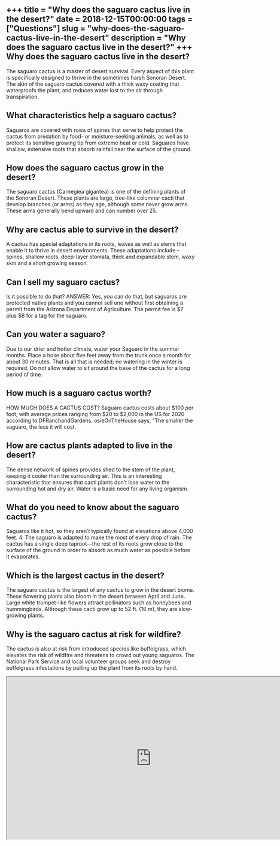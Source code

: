 +++
title = "Why does the saguaro cactus live in the desert?"
date = 2018-12-15T00:00:00
tags = ["Questions"]
slug = "why-does-the-saguaro-cactus-live-in-the-desert"
description = "Why does the saguaro cactus live in the desert?"
+++
Why does the saguaro cactus live in the desert?
-----------------------------------------------

The saguaro cactus is a master of desert survival. Every aspect of this plant is specifically designed to thrive in the sometimes harsh Sonoran Desert. The skin of the saguaro cactus covered with a thick waxy coating that waterproofs the plant, and reduces water lost to the air through transpiration.

What characteristics help a saguaro cactus?
-------------------------------------------

Saguaros are covered with rows of spines that serve to help protect the cactus from predation by food- or moisture-seeking animals, as well as to protect its sensitive growing tip from extreme heat or cold. Saguaros have shallow, extensive roots that absorb rainfall near the surface of the ground.

How does the saguaro cactus grow in the desert?
-----------------------------------------------

The saguaro cactus (Carnegiea gigantea) is one of the defining plants of the Sonoran Desert. These plants are large, tree-like columnar cacti that develop branches (or arms) as they age, although some never grow arms. These arms generally bend upward and can number over 25.

Why are cactus able to survive in the desert?
---------------------------------------------

A cactus has special adaptations in its roots, leaves as well as stems that enable it to thrive in desert environments. These adaptations include – spines, shallow roots, deep-layer stomata, thick and expandable stem, waxy skin and a short growing season.

Can I sell my saguaro cactus?
-----------------------------

Is it possible to do that? ANSWER: Yes, you can do that, but saguaros are protected native plants and you cannot sell one without first obtaining a permit from the Arizona Department of Agriculture. The permit fee is $7 plus $8 for a tag for the saguaro.

Can you water a saguaro?
------------------------

Due to our drier and hotter climate, water your Saguaro in the summer months. Place a hose about five feet away from the trunk once a month for about 30 minutes. That is all that is needed; no watering in the winter is required. Do not allow water to sit around the base of the cactus for a long period of time.

How much is a saguaro cactus worth?
-----------------------------------

HOW MUCH DOES A CACTUS COST? Saguaro cactus costs about $100 per foot, with average prices ranging from $20 to $2,000 in the US for 2020 according to DFRanchandGardens. osieOnTheHouse says, “The smaller the saguaro, the less it will cost.

How are cactus plants adapted to live in the desert?
----------------------------------------------------

The dense network of spines provides shed to the stem of the plant, keeping it cooler than the surrounding air. This is an interesting characteristic that ensures that cacti plants don’t lose water to the surrounding hot and dry air. Water is a basic need for any living organism.

What do you need to know about the saguaro cactus?
--------------------------------------------------

Saguaros like it hot, so they aren’t typically found at elevations above 4,000 feet. 4. The saguaro is adapted to make the most of every drop of rain. The cactus has a single deep taproot—the rest of its roots grow close to the surface of the ground in order to absorb as much water as possible before it evaporates.

Which is the largest cactus in the desert?
------------------------------------------

The saguaro cactus is the largest of any cactus to grow in the desert biome. These flowering plants also bloom in the desert between April and June. Large white trumpet-like flowers attract pollinators such as honeybees and hummingbirds. Although these cacti grow up to 52 ft. (16 m), they are slow-growing plants.

Why is the saguaro cactus at risk for wildfire?
-----------------------------------------------

The cactus is also at risk from introduced species like buffelgrass, which elevates the risk of wildfire and threatens to crowd out young saguaros. The National Park Service and local volunteer groups seek and destroy buffelgrass infestations by pulling up the plant from its roots by hand.

<iframe allow="accelerometer; autoplay; clipboard-write; encrypted-media; gyroscope; picture-in-picture" allowfullscreen="" class="__youtube_prefs__  epyt-is-override  no-lazyload" data-no-lazy="1" data-origheight="433" data-origwidth="770" data-skipgform_ajax_framebjll="" height="433" id="_ytid_66580" loading="lazy" src="https://www.youtube.com/embed/n4crvs-KTBw?enablejsapi=1&autoplay=0&cc_load_policy=0&cc_lang_pref=&iv_load_policy=1&loop=0&modestbranding=0&rel=1&fs=1&playsinline=0&autohide=2&theme=dark&color=red&controls=1&" title="YouTube player" width="770"></iframe>